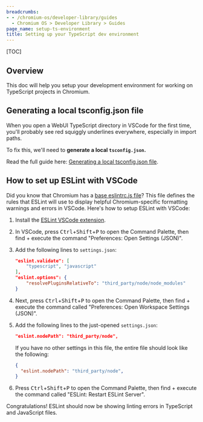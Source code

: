 ```yaml
---
breadcrumbs:
- - /chromium-os/developer-library/guides
  - Chromium OS > Developer Library > Guides
page_name: setup-ts-environment
title: Setting up your TypeScript dev environment
---
```


[TOC]

## Overview

This doc will help you setup your development environment for working on
TypeScript projects in Chromium.

## Generating a local tsconfig.json file

When you open a WebUI TypeScript directory in VSCode for the first time, you'll
probably see red squiggly underlines everywhere, especially in import
paths.

To fix this, we'll need to **generate a local `tsconfig.json`.**

Read the full guide here: [Generating a local tsconfig.json file](/chromium-os/developer-library/guides/typescript/generating-local-tsconfig).

## How to set up ESLint with VSCode

Did you know that Chromium has a [base eslintrc.js file](https://source.chromium.org/chromium/chromium/src/+/main:.eslintrc.js)? This file defines the rules that ESLint will use to display helpful Chromium-specific formatting warnings and errors in VSCode. Here's how to setup ESLint with VSCode:

1.  Install the
    [ESLint VSCode extension](https://github.com/Microsoft/vscode-eslint).
2.  In VSCode, press <kbd>Ctrl</kbd>+<kbd>Shift</kbd>+<kbd>P</kbd> to open the
    Command Palette, then find + execute the command "Preferences: Open Settings
    (JSON)".
3.  Add the following lines to `settings.json`:

    ```json
    "eslint.validate": [
        "typescript", "javascript"
    ],
    "eslint.options": {
        "resolvePluginsRelativeTo": "third_party/node/node_modules"
    }
    ```

4.  Next, press <kbd>Ctrl</kbd>+<kbd>Shift</kbd>+<kbd>P</kbd> to open the
    Command Palette, then find + execute the command called "Preferences: Open
    Workspace Settings (JSON)".

5.  Add the following lines to the just-opened `settings.json`:

    ```json
    "eslint.nodePath": "third_party/node",
    ```

    If you have no other settings in this file, the entire file should look like
    the following:

    ```json
    {
      "eslint.nodePath": "third_party/node",
    }
    ```

6.  Press <kbd>Ctrl</kbd>+<kbd>Shift</kbd>+<kbd>P</kbd> to open the Command
    Palette, then find + execute the command called "ESLint: Restart ESLint
    Server".

Congratulations! ESLint should now be showing linting errors in TypeScript and
JavaScript files.